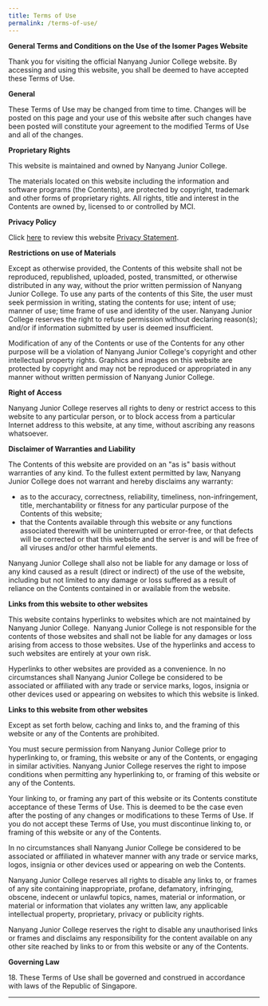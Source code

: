 ```yaml
---
title: Terms of Use
permalink: /terms-of-use/
---
```

**General Terms and Conditions on the Use of the Isomer Pages Website**

Thank you for visiting the official Nanyang Junior College website. By accessing and using this website, you shall be deemed to have accepted these Terms of Use.

**General**

These Terms of Use may be changed from time to time. Changes will be posted on this page and your use of this website after such changes have been posted will constitute your agreement to the modified Terms of Use and all of the changes.

**Proprietary Rights**

This website is maintained and owned by Nanyang Junior College.

The materials located on this website including the information and software programs (the Contents), are protected by copyright, trademark and other forms of proprietary rights. All rights, title and interest in the Contents are owned by, licensed to or controlled by MCI.

**Privacy Policy**

Click [here](https://www.nanyangjc.moe.edu.sg/privacy/)  to review this website [Privacy Statement](https://www.nanyangjc.moe.edu.sg/privacy/).

**Restrictions on use of Materials**

Except as otherwise provided, the Contents of this website shall not be reproduced, republished, uploaded, posted, transmitted, or otherwise distributed in any way, without the prior written permission of Nanyang Junior College. To use any parts of the contents of this Site, the user must seek permission in writing, stating the contents for use; intent of use; manner of use; time frame of use and identity of the user. Nanyang Junior College reserves the right to refuse permission without declaring reason(s); and/or if information submitted by user is deemed insufficient.

Modification of any of the Contents or use of the Contents for any other purpose will be a violation of Nanyang Junior College's copyright and other intellectual property rights. Graphics and images on this website are protected by copyright and may not be reproduced or appropriated in any manner without written permission of Nanyang Junior College.

**Right of Access**

Nanyang Junior College reserves all rights to deny or restrict access to this website to any particular person, or to block access from a particular Internet address to this website, at any time, without ascribing any reasons whatsoever.

**Disclaimer of Warranties and Liability**

The Contents of this website are provided on an "as is" basis without warranties of any kind. To the fullest extent permitted by law, Nanyang Junior College does not warrant and hereby disclaims any warranty:

*   as to the accuracy, correctness, reliability, timeliness, non-infringement, title, merchantability or fitness for any particular purpose of the Contents of this website;
*   that the Contents available through this website or any functions associated therewith will be uninterrupted or error-free, or that defects will be corrected or that this website and the server is and will be free of all viruses and/or other harmful elements.

Nanyang Junior College shall also not be liable for any damage or loss of any kind caused as a result (direct or indirect) of the use of the website, including but not limited to any damage or loss suffered as a result of reliance on the Contents contained in or available from the website.

**Links from this website to other websites**

This website contains hyperlinks to websites which are not maintained by Nanyang Junior College.  Nanyang Junior College is not responsible for the contents of those websites and shall not be liable for any damages or loss arising from access to those websites. Use of the hyperlinks and access to such websites are entirely at your own risk.

Hyperlinks to other websites are provided as a convenience. In no circumstances shall Nanyang Junior College be considered to be associated or affiliated with any trade or service marks, logos, insignia or other devices used or appearing on websites to which this website is linked.

**Links to this website from other websites**

Except as set forth below, caching and links to, and the framing of this website or any of the Contents are prohibited.

You must secure permission from Nanyang Junior College prior to hyperlinking to, or framing, this website or any of the Contents, or engaging in similar activities. Nanyang Junior College reserves the right to impose conditions when permitting any hyperlinking to, or framing of this website or any of the Contents.

Your linking to, or framing any part of this website or its Contents constitute acceptance of these Terms of Use. This is deemed to be the case even after the posting of any changes or modifications to these Terms of Use. If you do not accept these Terms of Use, you must discontinue linking to, or framing of this website or any of the Contents.

In no circumstances shall Nanyang Junior College be considered to be associated or affiliated in whatever manner with any trade or service marks, logos, insignia or other devices used or appearing on web the Contents.

Nanyang Junior College reserves all rights to disable any links to, or frames of any site containing inappropriate, profane, defamatory, infringing, obscene, indecent or unlawful topics, names, material or information, or material or information that violates any written law, any applicable intellectual property, proprietary, privacy or publicity rights.

Nanyang Junior College reserves the right to disable any unauthorised links or frames and disclaims any responsibility for the content available on any other site reached by links to or from this website or any of the Contents.

**Governing Law**

18\. These Terms of Use shall be governed and construed in accordance with laws of the Republic of Singapore.

* * *